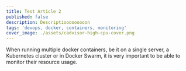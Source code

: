 ```yaml
---
title: Test Article 2
published: false
description: Descriptiooooooooon
tags: 'devops, docker, containers, monitoring'
cover_image: ./assets/cadvisor-high-cpu-cover.png
---
```


When running multiple docker containers, be it on a single server, a Kubernetes cluster or in Docker Swarm, it is very important to be able to monitor their resource usage.
